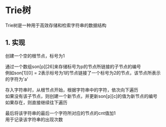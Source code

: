 # Trie树

Trie树是一种用于高效存储和检索字符串的数据结构  

## 1. 实现

创建一个空的根节点，标号为1  

通过一个数组son\[p]\[26]来存储标号为p的节点所链接的子节点的编号  
例如son\[1]\[0] = 2表示标号为1的节点链接了一个标号为2的节点，该节点所表示的字符为'a'  

存入字符串时，从根节点开始，根据字符串中的字符，依次向下遍历  
如果没有该子节点，则创建一个新节点，并更新son\[p]\[c]的值为新节点的编号  
如果存在，则直接继续往下遍历  

最后将该字符串的最后一个字符所对应的节点的cnt值加1  
用于记录该字符串的出现次数  
